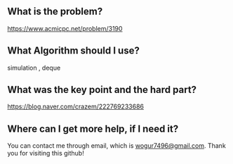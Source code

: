 ## What is the problem?

<https://www.acmicpc.net/problem/3190>

## What Algorithm should I use?

simulation , deque

## What was the key point and the hard part?

https://blog.naver.com/crazem/222769233686

## Where can I get more help, if I need it?

You can contact me through email, which is wogur7496@gmail.com.
Thank you for visiting this github!

